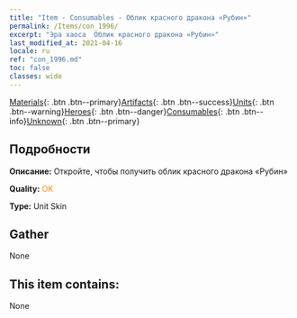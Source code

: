 ```yaml
---
title: "Item - Consumables - Облик красного дракона «Рубин»"
permalink: /Items/con_1996/
excerpt: "Эра хаоса  Облик красного дракона «Рубин»"
last_modified_at: 2021-04-16
locale: ru
ref: "con_1996.md"
toc: false
classes: wide
---
```

 [Materials](/ru/Items/){: .btn .btn--primary}[Artifacts](/ru/Items/Artifacts/){: .btn .btn--success}[Units](/ru/Items/Units/){: .btn .btn--warning}[Heroes](/ru/Items/Heroes/){: .btn .btn--danger}[Consumables](/ru/Items/Consumables/){: .btn .btn--info}[Unknown](/ru/Items/Unknown/){: .btn .btn--primary}

## Подробности
 **Описание:** Откройте, чтобы получить облик красного дракона «Рубин»

 **Quality:** <span style="color: #FF8C00">OK</span>

 **Type:** Unit Skin

## Gather

  None

## This item contains:

  None

